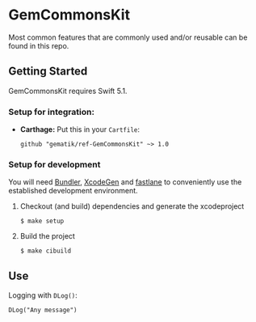 # GemCommonsKit

Most common features that are commonly used and/or reusable can be found in this repo.

## Getting Started

GemCommonsKit requires Swift 5.1.

### Setup for integration:

-   **Carthage:** Put this in your `Cartfile`:

        github "gematik/ref-GemCommonsKit" ~> 1.0

### Setup for development

You will need [Bundler](https://bundler.io/), [XcodeGen](https://github.com/yonaskolb/XcodeGen)
and [fastlane](https://fastlane.tools) to conveniently use the established development environment.

1.  Checkout (and build) dependencies and generate the xcodeproject

        $ make setup

2.  Build the project

        $ make cibuild

## Use

Logging with `DLog()`:

    DLog("Any message")
